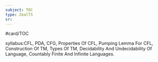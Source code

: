 ```yaml
---
subject: TOC
type: ZealTS
sr:
---
```

#card/TOC 

syllabus:CFL, PDA, CFG, Properties Of CFL, Pumping Lemma For CFL, Construction Of TM, Types Of TM, Decidability And Undecidability Of Language, Countably Finite And Infinite Languages.
